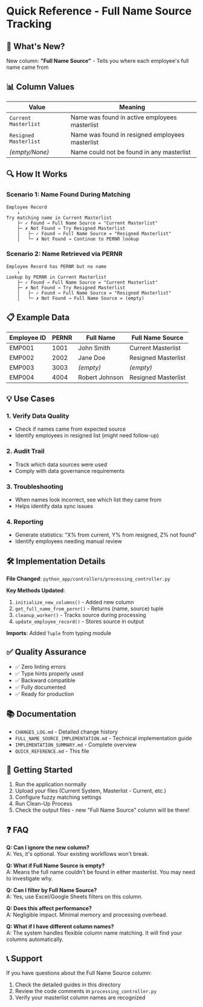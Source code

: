 # Quick Reference - Full Name Source Tracking

## 🎯 What's New?

New column: **"Full Name Source"** - Tells you where each employee's full name came from

## 📊 Column Values

| Value | Meaning |
|-------|---------|
| `Current Masterlist` | Name was found in active employees masterlist |
| `Resigned Masterlist` | Name was found in resigned employees masterlist |
| *(empty/None)* | Name could not be found in any masterlist |

## 🔍 How It Works

### Scenario 1: Name Found During Matching
```
Employee Record
    ↓
Try matching name in Current Masterlist
    ├─ ✓ Found → Full Name Source = "Current Masterlist"
    ├─ ✗ Not Found → Try Resigned Masterlist
    │   ├─ ✓ Found → Full Name Source = "Resigned Masterlist"
    │   └─ ✗ Not Found → Continue to PERNR lookup
```

### Scenario 2: Name Retrieved via PERNR
```
Employee Record has PERNR but no name
    ↓
Lookup by PERNR in Current Masterlist
    ├─ ✓ Found → Full Name Source = "Current Masterlist"
    ├─ ✗ Not Found → Try Resigned Masterlist
    │   ├─ ✓ Found → Full Name Source = "Resigned Masterlist"
    │   └─ ✗ Not Found → Full Name Source = (empty)
```

## 📋 Example Data

| Employee ID | PERNR | Full Name | Full Name Source |
|-------------|-------|-----------|------------------|
| EMP001 | 1001 | John Smith | Current Masterlist |
| EMP002 | 2002 | Jane Doe | Resigned Masterlist |
| EMP003 | 3003 | *(empty)* | *(empty)* |
| EMP004 | 4004 | Robert Johnson | Resigned Masterlist |

## 💡 Use Cases

### 1. Verify Data Quality
- Check if names came from expected source
- Identify employees in resigned list (might need follow-up)

### 2. Audit Trail
- Track which data sources were used
- Comply with data governance requirements

### 3. Troubleshooting
- When names look incorrect, see which list they came from
- Helps identify data sync issues

### 4. Reporting
- Generate statistics: "X% from current, Y% from resigned, Z% not found"
- Identify employees needing manual review

## 🛠️ Implementation Details

**File Changed**: `python_app/controllers/processing_controller.py`

**Key Methods Updated**:
1. `initialize_new_columns()` - Added new column
2. `get_full_name_from_pernr()` - Returns (name, source) tuple
3. `cleanup_worker()` - Tracks source during processing
4. `update_employee_record()` - Stores source in output

**Imports**: Added `Tuple` from typing module

## ✅ Quality Assurance

- ✅ Zero linting errors
- ✅ Type hints properly used
- ✅ Backward compatible
- ✅ Fully documented
- ✅ Ready for production

## 📚 Documentation

- `CHANGES_LOG.md` - Detailed change history
- `FULL_NAME_SOURCE_IMPLEMENTATION.md` - Technical implementation guide
- `IMPLEMENTATION_SUMMARY.md` - Complete overview
- `QUICK_REFERENCE.md` - This file

## 🚀 Getting Started

1. Run the application normally
2. Upload your files (Current System, Masterlist - Current, etc.)
3. Configure fuzzy matching settings
4. Run Clean-Up Process
5. Check the output files - new "Full Name Source" column will be there!

## ❓ FAQ

**Q: Can I ignore the new column?**  
A: Yes, it's optional. Your existing workflows won't break.

**Q: What if Full Name Source is empty?**  
A: Means the full name couldn't be found in either masterlist. You may need to investigate why.

**Q: Can I filter by Full Name Source?**  
A: Yes, use Excel/Google Sheets filters on this column.

**Q: Does this affect performance?**  
A: Negligible impact. Minimal memory and processing overhead.

**Q: What if I have different column names?**  
A: The system handles flexible column name matching. It will find your columns automatically.

## 📞 Support

If you have questions about the Full Name Source column:
1. Check the detailed guides in this directory
2. Review the code comments in `processing_controller.py`
3. Verify your masterlist column names are recognized

